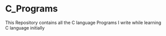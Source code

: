 # C_Programs
This Repository contains all the C language Programs I write while learning C language initially
